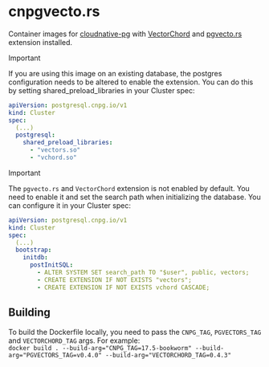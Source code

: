 # cnpgvecto.rs
Container images for [cloudnative-pg](https://cloudnative-pg.io) with [VectorChord](https://github.com/tensorchord/VectorChord) and [pgvecto.rs](https://github.com/tensorchord/pgvecto.rs) extension installed.


> [!IMPORTANT]
> If you are using this image on an existing database, the postgres configuration needs to be 
> altered to enable the extension. You can do this by setting shared_preload_libraries in your Cluster spec:
> ```yaml
> apiVersion: postgresql.cnpg.io/v1
> kind: Cluster
> spec:
>   (...)
>   postgresql:
>     shared_preload_libraries:
>       - "vectors.so"
>       - "vchord.so"
>   ```

> [!IMPORTANT]
> The `pgvecto.rs` and `VectorChord` extension is not enabled by default. You need to enable it and set the search path when initializing the database. You can configure it in your Cluster spec:
> ```yaml
> apiVersion: postgresql.cnpg.io/v1
> kind: Cluster
> spec:
>   (...)
>   bootstrap:
>     initdb:
>       postInitSQL:
>         - ALTER SYSTEM SET search_path TO "$user", public, vectors;
>         - CREATE EXTENSION IF NOT EXISTS "vectors";
>         - CREATE EXTENSION IF NOT EXISTS vchord CASCADE;

## Building

To build the Dockerfile locally, you need to pass the `CNPG_TAG`, `PGVECTORS_TAG` and `VECTORCHORD_TAG` args. For example:  
`docker build . --build-arg="CNPG_TAG=17.5-bookworm" --build-arg="PGVECTORS_TAG=v0.4.0" --build-arg="VECTORCHORD_TAG=0.4.3"`